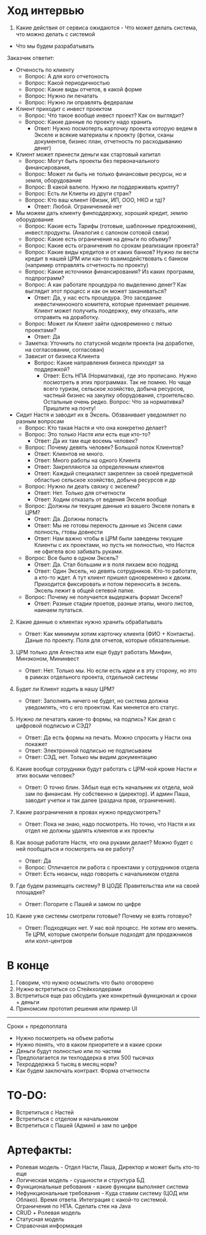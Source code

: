 

# Ход интервью
1. Какие действия от сервиса ожидаются - Что может делать система, что можно делать с системой
- Что мы будем разрабатывать

Заказчик ответит:
- Отченость по клиенту
    - Вопрос: А для кого отчетоность
    - Вопрос: Какой периодичностью
    - Вопрос: Какие виды отчетов, в какой форме
    - Вопрос: Нужно ли печатать
    - Вопрос: Нужно ли оправлять федералам
- Клиент приходит с инвест проектом
    - Вопрос: Что такое вообще инвест проект? Как он выглядит?
    - Вопрос: Какие данные по проекту надо хранить
        - Ответ: Нужно посмотерть карточку проекта которую ведем в Экселе и всякие материалы к проекту (фотки, сканы документов, бизнес план, отчетность по расходыванию денег)
- Клиент может принести деньги как стартовый капитал
    - Вопрос: Могут быть проекты без первоначального финансирования,
    - Вопрос: Может ли быть не только финансовые ресурсы, но и земля, оборудование
    - Вопрос: В какой валюте. Нужно ли поддерживать крипту?
    - Вопрос: Есть ли Клиеты из други стран?
    - Вопрос: Кто ваш клиент (Физик, ИП, ООО, НКО и тд)?
        - Ответ: Любой. Ограниченией нет
- Мы можем дать клиенту финподдержку, хороший кредит, землю оборудование
    - Вопрос: Какие есть Тарифы (готовые, шаблонные предложения), инвест.продукты. (Аналогия с салоном сотовой связи)
    - Вопрос: Какие есть ограничения на деньги по объему?
    - Вопрос: Какие есть ограничения по срокам реализации проекта?
    - Вопрос: Какие виды кредитов и от каких банков? Нужно ли вести кредит в нашей ЦРМ или как-то взаимодействовать с банком (например отправлять отчетность по проекту)
    - Вопрос: Какие источники финансирования? Из каких программ, подпрограмм?
    - Вопрос: А как работате процедура по выделению денег? Как выглядит этот процесс и как он может заканиваться?
        - Ответ: Да, у нас есть процедура. Это заседание инвестичинооного комитета, которые принемает решение. Клиент может получить поодержку, ему отказать, или отправить на доработку.
    - Вопрос: Может ли Клиент зайти одновременно с пятью проектами?
        - Ответ: Да
    - Заметка: Уточнить по статусной модели проекта (на доработке, на согласовании, согласован)
  - Зависит от бизнеса Клиента
    - Вопрос: Какие направления бизнеса приходят за поддержкой?
        - Ответ: Есть НПА (Нормативка), где это прописано. Нужно посмотреть в этих программах. Так не помню. Но чаще всего туризм, сельское хозяйство, добыча ресурсов, частный бизнес на закупку оборудования, строительсво. Остальные очень редко.
     Вопрос: Что за нормативка? Пришлите на почту!
- Сидит Настя и заводит их в Эксель. Обзванивает уведомляет по разным вопросам
    - Вопрос: Кто такая Настя и что она конкретно делает?
    - Вопрос: Это только Настя или есть еще кто-то?
        - Ответ: Да их там еще восемь человек?
    - Вопрос: Почему девять человек? Большой поток Клиентов?
        - Ответ: Клиентов не много. 
        - Ответ: Много работы на одного Клиента
        - Ответ: Закрепляются за определенным клиентов
        - Ответ: Каждый специалист закреплен за своей предметной областью сельское хозяйство, добыча ресурсов и др
    - Вопрос: Нужно ли деать связку с экселем?
        - Ответ: Нет. Только для отчетности
        - Ответ: Ходим отказать от ведения Экселя вообще
    - Вопрос: Должны ли текущие данные из вашего Экселя попать в ЦРМ?
        - Ответ: Да. Должны попасть
        - Ответ: Мы не готовы переность данные из Экселя сами полность, гтовы довнести
        - Ответ: Нам важно чтобы в ЦРМ были заведены текущие Клиенты с их проектами, но пусть не полностью, что Настся не офигела всю забивать руками.
    - Вопрос: Все было в одном Эксель?
        - Ответ: Да. Стал большим и в поля пихаем всю подряд
        - Ответ: Один Эксель, но девять сотрудников. Кто-то работате, а кто-то ждет. А тут клиент пришел одновременно к двоим. Приходится фиксировать и потом переносить в эксель. Эксель лежит в общей сетевой папке.
    - Вопрос: Почему не получается выдержать формат Экселя?
        - Ответ: Разные стадии проетов, разные этапы, много листов, наинаем путаться.

2. Какие данные о клиентах нужно хранить обрабатывать
    - Ответ: Как минимум хотим карточку клиента (ФИО + Контакты). Даные по проекту. Поля для отчетов, которые обязательнные. 

3. ЦРМ только для Агенства или еще будут работать Минфин, Минэконом, Мининвест
    - Ответ: Нет. Только мы. Но если есть идеи и в эту сторону, но это в рамках отдельного проекта, отдельной системы

4. Будет ли Клиент ходить в нашу ЦРМ?
    - Ответ: Заполнять ничего не будет, но система должна уведомлять, что с его проектом. Как меняется его статус.

5. Нужно ли печатать какие-то формы, на подпись? Как деал с цифровой подписью и СЭД?
    - Ответ: Да есть формы на печать. Можно спросить у Насти она покажет
    - Ответ: Электронной подписью не подписываем
    - Ответ: СЭД, нет. Только мы видим документацию

6. Какие вообще сотрудники будут работать с ЦРМ-кой кроме Насти и этих восьми человек?
    - Ответ: О точно блин. ЗАбыл еще есть начальник их отдела, мой зам по финансам. Ну собственно я (директор). И админ Паша, заводит учетки и так далее (раздача прав, ограничения).
7. Какие разграничения в провах нужно предусмотреть?
    - Ответ: Пока не знаю, надо посмотреть. Но точно, что Настя и их отдел не должны удалять клиентов и их проекты

8. Как вооще работате Настя, что она руками делает? Можно будет с ней пообщаться и посмотреть на ее работу?
    - Ответ: Да
    - Вопрос: Отличается ли работа с проектами у сотрудников отдела
    - Ответ: Есть нюансы, надо говорить с начальником отдела

9. Где будем размещать систему? В ЦОДЕ Правительства или на своей площадке?
    - Ответ: Погорите с Пашей и замом по цифре

10. Какие уже системы смотрели готовые? Почему не взять готовую?
    - Ответ: Подходящих нет. У нас вой процесс. Не хотим его менять. Те ЦРМ, которые смотрели больше подходят для продажников или колл-центров


# В конце
1. Говорим, что нужно осмыслить что было оговорено
2. Нужно встретиться со Стейкхолдерами
3. Встретиться еще раз обсудить уже конкретный функционал и сроки + деньги
4. Приномсим прототип решения или пример  UI


---
Сроки + предопоплата
- Нужно посмотреть на объем работы
- Нужно понять, что в каком приоритете и в какие сроки
- Деньги будут полностью или по частям
- Предполагается ли техподдерка в этих 500 тысячах
- Техроддержка 5 тысяц в месяц норм?
- Как будем заключать контракт. Форма отчетности


# TO-DO:
- Встретиться с Настей
- Встретиться с отделом и начальником
- Встретиться с Пашей (Админ) и зам по цифре

#  Артефакты:
- Ролевая модель - Отдел Насти, Паша, Директор и может быть кто-то еще 
- Логическая модель - сущьности и структура БД
- Функциональные ребования - какие функции выполняет система
- Нефункциональные требования - Куда ставим систему (ЦОД или Облако). Время ответа. Интеграция с какой-то системой. Ограничения по НПА. Сделать стек на Java
- CRUD + Ролевая модель
- Статусная модель
- Справочная информация



